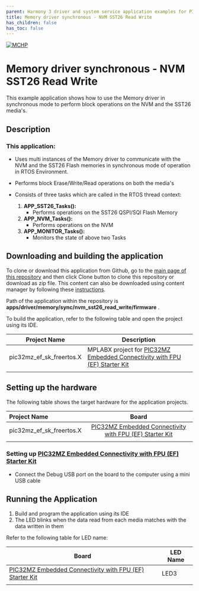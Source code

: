 ```yaml
---
parent: Harmony 3 driver and system service application examples for PIC32MZ EF family
title: Memory driver synchronous - NVM SST26 Read Write  
has_children: false
has_toc: false
---
```


[![MCHP](https://www.microchip.com/ResourcePackages/Microchip/assets/dist/images/logo.png)](https://www.microchip.com)

# Memory driver synchronous - NVM SST26 Read Write 

This example application shows how to use the Memory driver in synchronous mode to perform block operations on the NVM and the SST26 media's. 

## Description

### This application:

- Uses multi instances of the Memory driver to communicate with the NVM and the SST26 Flash memories in synchronous mode of operation in RTOS Environment.

- Performs block Erase/Write/Read operations on both the media's

- Consists of three tasks which are called in the RTOS thread context:
    1. **APP_SST26_Tasks():**
        - Performs operations on the SST26 QSPI/SQI Flash Memory
    2. **APP_NVM_Tasks():**
        - Performs operations on the NVM
    3. **APP_MONITOR_Tasks():**
        - Monitors the state of above two Tasks

## Downloading and building the application

To clone or download this application from Github, go to the [main page of this repository](https://github.com/Microchip-MPLAB-Harmony/core_apps_pic32mz_ef) and then click Clone button to clone this repository or download as zip file.
This content can also be downloaded using content manager by following these [instructions](https://github.com/Microchip-MPLAB-Harmony/contentmanager/wiki).

Path of the application within the repository is **apps/driver/memory/sync/nvm_sst26_read_write/firmware** .

To build the application, refer to the following table and open the project using its IDE.

| Project Name      | Description                                    |
| ----------------- | ---------------------------------------------- |
| pic32mz_ef_sk_freertos.X | MPLABX project for [PIC32MZ Embedded Connectivity with FPU (EF) Starter Kit](https://www.microchip.com/DevelopmentTools/ProductDetails/dm320007) |
|||

## Setting up the hardware

The following table shows the target hardware for the application projects.

| Project Name| Board|
|:---------|:---------:|
| pic32mz_ef_sk_freertos.X | [PIC32MZ Embedded Connectivity with FPU (EF) Starter Kit](https://www.microchip.com/DevelopmentTools/ProductDetails/dm320007) |
|||

### Setting up [PIC32MZ Embedded Connectivity with FPU (EF) Starter Kit](https://www.microchip.com/DevelopmentTools/ProductDetails/dm320007)

- Connect the Debug USB port on the board to the computer using a mini USB cable

## Running the Application

1. Build and program the application using its IDE
2. The LED blinks when the data read from each media matches with the data written in them 

Refer to the following table for LED name:

| Board | LED Name |
| ----- | -------- |
|  [PIC32MZ Embedded Connectivity with FPU (EF) Starter Kit](https://www.microchip.com/DevelopmentTools/ProductDetails/dm320007) | LED3 |
|||